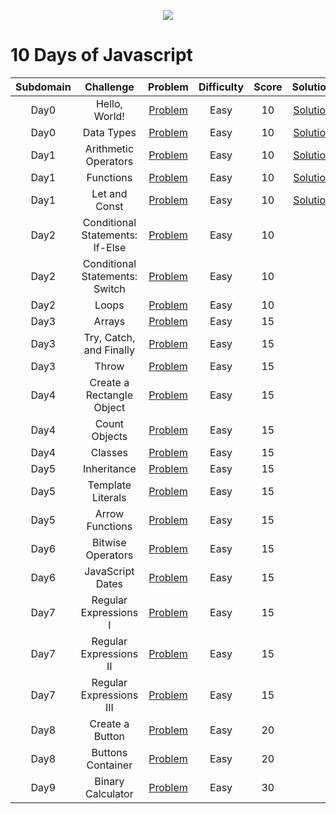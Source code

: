 <p align="center"><a href="https://www.hackerrank.com/deveshashah"><img src="https://i0.wp.com/gradsingames.com/wp-content/uploads/2016/05/856771_668224053197841_1943699009_o.png" ></a></p>

# 10 Days of Javascript

|       Subdomain       |                 Challenge                 |                                             Problem                                              | Difficulty | Score |                                             Solution                                              |
| :-------------------: | :---------------------------------------: | :----------------------------------------------------------------------------------------------: | :--------: | :---: | :-----------------------------------------------------------------------------------------------: |
|     Day0      |      Hello, World!      |             [Problem](https://www.hackerrank.com/challenges/js10-hello-world/problem)              |    Easy    |   10   |   [Solution](/Day0/01-Hello%2C%20World!.js)   |
|     Day0      |              Data Types              |               [Problem](https://www.hackerrank.com/challenges/js10-data-types/problem)                |    Easy    |  10   |              [Solution](/Day0/02-Data%20Types.js)               |
|     Day1      |          Arithmetic Operators           |       [Problem](https://www.hackerrank.com/challenges/js10-arithmetic-operators/problem)       |    Easy    |  10   |           [Solution](/Day1/03-Arithmetic%20Operators.js)            |
|     Day1      |              Functions             |             [Problem](https://www.hackerrank.com/challenges/js10-function/problem)             |    Easy    |  10   |            [Solution](/Day1/04-Functions.js)            |
|     Day1      |              Let and Const             |             [Problem](https://www.hackerrank.com/challenges/js10-let-and-const/problem)             |    Easy    |  10   |            [Solution](/Day1/05-Let%20and%20Const.js)            |
|     Day2      |              Conditional Statements: If-Else             |             [Problem](https://www.hackerrank.com/challenges/js10-if-else/problem)             |    Easy    |  10   |                        |
|     Day2      |             Conditional Statements: Switch             |             [Problem](https://www.hackerrank.com/challenges/js10-switch/problem)             |    Easy    |  10   |                       |
|     Day2      |             Loops             |             [Problem](https://www.hackerrank.com/challenges/js10-loops/problem)             |    Easy    |  10   |                      |
|     Day3      |             Arrays             |             [Problem](https://www.hackerrank.com/challenges/js10-arrays/problem)             |    Easy    |  15   |                        |
|     Day3      |             Try, Catch, and Finally             |             [Problem](https://www.hackerrank.com/challenges/js10-try-catch-and-finally/problem)             |    Easy    |  15   |                      |
|     Day3      |             Throw             |             [Problem](https://www.hackerrank.com/challenges/js10-throw/problem)             |    Easy    |  15   |                        |
|     Day4      |             Create a Rectangle Object             |             [Problem](https://www.hackerrank.com/challenges/js10-objects/problem)             |    Easy    |  15   |                        |
|     Day4      |             Count Objects             |             [Problem](https://www.hackerrank.com/challenges/js10-count-objects/problem)             |    Easy    |  15   |                        |
|     Day4      |             Classes             |             [Problem](https://www.hackerrank.com/challenges/js10-class/problem)             |    Easy    |  15   |                        |
|     Day5      |             Inheritance             |             [Problem](https://www.hackerrank.com/challenges/js10-inheritance/problem)             |    Easy    |  15   |                        |
|     Day5      |             Template Literals             |             [Problem](https://www.hackerrank.com/challenges/js10-template-literals/problem)             |    Easy    |  15   |                        |
|     Day5      |             Arrow Functions            |             [Problem](https://www.hackerrank.com/challenges/js10-arrows/problem)             |    Easy    |  15   |                       |
|     Day6      |             Bitwise Operators            |             [Problem](https://www.hackerrank.com/challenges/js10-bitwise/problem)             |    Easy    |  15   |                        |
|     Day6      |             JavaScript Dates            |             [Problem](https://www.hackerrank.com/challenges/js10-date/problem)             |    Easy    |  15   |                        |
|     Day7      |             Regular Expressions I            |             [Problem](https://www.hackerrank.com/challenges/js10-regexp-1/problem)             |    Easy    |  15   |                        |
|     Day7      |             Regular Expressions II            |             [Problem](https://www.hackerrank.com/challenges/js10-regexp-2/problem)             |    Easy    |  15   |                       |
|     Day7      |             Regular Expressions III            |             [Problem](https://www.hackerrank.com/challenges/js10-regexp-3/problem)             |    Easy    |  15   |                        |
|     Day8      |              Create a Button            |             [Problem](https://www.hackerrank.com/challenges/js10-create-a-button)             |    Easy    |  20   |                        |
|     Day8      |             Buttons Container            |             [Problem](https://www.hackerrank.com/challenges/js10-buttons-container)             |    Easy    |  20   |                      |
|     Day9      |             Binary Calculator           |             [Problem](https://www.hackerrank.com/challenges/js10-binary-calculator)             |    Easy    |  30   |                       |
